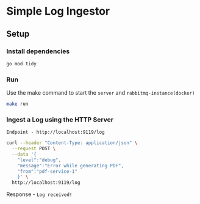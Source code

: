 # Simple Log Ingestor 

## Setup

### Install dependencies

```bash
go mod tidy
```

### Run

Use the make command to start the `server` and `rabbitmq-instance(docker)`

```bash
make run
```

### Ingest a Log using the HTTP Server

`Endpoint - http://localhost:9119/log`

```bash
curl --header "Content-Type: application/json" \
  --request POST \
  --data '{
    "level":"debug",
    "message":"Error while generating PDF",
    "from":"pdf-service-1"
    }' \
  http://localhost:9119/log
```

Response - `Log received!`

